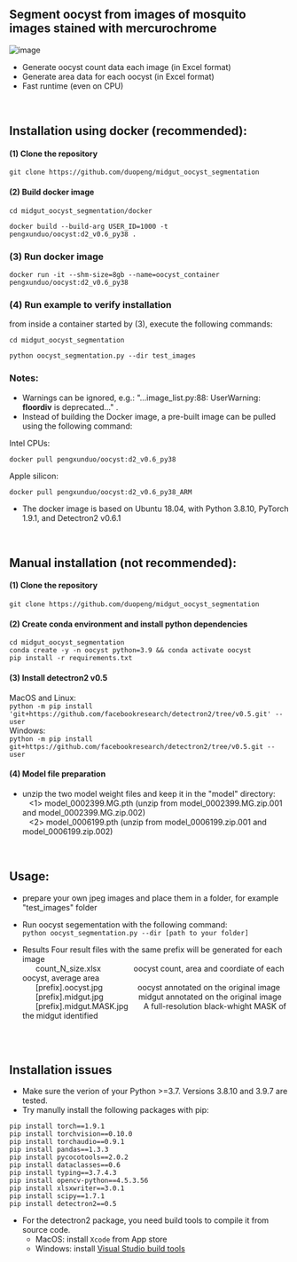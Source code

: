 ## Segment oocyst from images of mosquito images stained with mercurochrome

![image](https://github.com/duopeng/midgut_oocyst_segmentation/assets/4129442/7c7db07d-b5ea-4555-83f2-9899b546fcb7)

- Generate oocyst count data each image (in Excel format)
- Generate area data for each oocyst (in Excel format)
- Fast runtime (even on CPU)

<br>

## Installation using docker (recommended):

#### (1) Clone the repository  
`git clone https://github.com/duopeng/midgut_oocyst_segmentation`

#### (2) Build docker image
```
cd midgut_oocyst_segmentation/docker

docker build --build-arg USER_ID=1000 -t pengxunduo/oocyst:d2_v0.6_py38 .
```
### (3) Run docker image
```
docker run -it --shm-size=8gb --name=oocyst_container pengxunduo/oocyst:d2_v0.6_py38
```
### (4) Run example to verify installation
from inside a container started by (3), execute the following commands:
```
cd midgut_oocyst_segmentation

python oocyst_segmentation.py --dir test_images
```
### Notes:
- Warnings can be ignored, e.g.: "...image_list.py:88: UserWarning: __floordiv__ is deprecated..." .
- Instead of building the Docker image, a pre-built image can be pulled using the following command:
  
Intel CPUs:  
```
docker pull pengxunduo/oocyst:d2_v0.6_py38
```
Apple silicon:
```
docker pull pengxunduo/oocyst:d2_v0.6_py38_ARM
```
- The docker image is based on Ubuntu 18.04, with Python 3.8.10, PyTorch 1.9.1, and Detectron2 v0.6.1


<br>

## Manual installation (not recommended):  
#### (1) Clone the repository  
`git clone https://github.com/duopeng/midgut_oocyst_segmentation`

#### (2) Create conda environment and install python dependencies
```
cd midgut_oocyst_segmentation
conda create -y -n oocyst python=3.9 && conda activate oocyst
pip install -r requirements.txt
```

#### (3) Install detectron2 v0.5  
MacOS and Linux:  
`python -m pip install 'git+https://github.com/facebookresearch/detectron2/tree/v0.5.git' --user`  
Windows:  
`python -m pip install git+https://github.com/facebookresearch/detectron2/tree/v0.5.git --user`  

#### (4) Model file preparation
- unzip the two model weight files and keep it in the "model" directory:     
&nbsp;&nbsp;&nbsp;<1> model_0002399.MG.pth (unzip from model_0002399.MG.zip.001 and model_0002399.MG.zip.002)  
&nbsp;&nbsp;&nbsp;<2> model_0006199.pth (unzip from model_0006199.zip.001 and model_0006199.zip.002)  

<br>

## Usage:
- prepare your own jpeg images and place them in a folder, for example "test_images" folder    

- Run oocyst segementation with the following command:  
`python oocyst_segmentation.py --dir [path to your folder]`  

-  Results
Four result files with the same prefix will be generated for each image  
  &nbsp;&nbsp; &nbsp;&nbsp;   count_N_size.xlsx     &nbsp;&nbsp;&nbsp;&nbsp; &nbsp;&nbsp;   &nbsp;&nbsp; &nbsp;&nbsp;  oocyst count, area and coordiate of each oocyst, average area  
 &nbsp;&nbsp;  &nbsp;&nbsp;   [prefix].oocyst.jpg   &nbsp;&nbsp; &nbsp;&nbsp; &nbsp;&nbsp;   &nbsp;&nbsp; &nbsp;&nbsp; oocyst annotated on the original image   
 &nbsp;&nbsp;  &nbsp;&nbsp;   [prefix].midgut.jpg    &nbsp;&nbsp;  &nbsp;&nbsp; &nbsp;&nbsp; &nbsp;&nbsp; &nbsp;&nbsp; midgut annotated on the original image  
  &nbsp;&nbsp; &nbsp;&nbsp;   [prefix].midgut.MASK.jpg  &nbsp;&nbsp; &nbsp;&nbsp;   A full-resolution black-whight MASK of the midgut identified  

   
<br><br>
## Installation issues

- Make sure the verion of your Python >=3.7. Versions 3.8.10 and 3.9.7 are tested. 
- Try manully install the following packages with pip:
```
pip install torch==1.9.1  
pip install torchvision==0.10.0  
pip install torchaudio==0.9.1  
pip install pandas==1.3.3  
pip install pycocotools==2.0.2   
pip install dataclasses==0.6  
pip install typing==3.7.4.3  
pip install opencv-python==4.5.3.56  
pip install xlsxwriter==3.0.1  
pip install scipy==1.7.1  
pip install detectron2==0.5  
```
- For the detectron2 package, you need build tools to compile it from source code.
  - MacOS: install `Xcode` from App store  
  - Windows: install [Visual Studio build tools](https://visualstudio.microsoft.com/visual-cpp-build-tools/)

